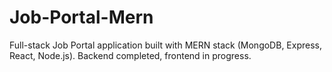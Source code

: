 # Job-Portal-Mern
Full-stack Job Portal application built with MERN stack (MongoDB, Express, React, Node.js). Backend completed, frontend in progress.
